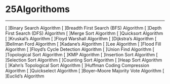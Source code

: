# 25Algorithoms
---
[ ]Binary Search Algorithm
[ ]Breadth First Search (BFS) Algorithm
[ ]Depth First Search (DFS) Algorithm
[ ]Merge Sort Algorithm
[ ]Quicksort Algorithm
[ ]Kruskal’s Algorithm
[ ]Floyd Warshall Algorithm
[ ]Dijkstra’s Algorithm
[ ]Bellman Ford Algorithm
[ ]Kadane’s Algorithm
[ ]Lee Algorithm
[ ]Flood Fill Algorithm
[ ]Floyd’s Cycle Detection Algorithm
[ ]Union Find Algorithm
[ ]Topological Sort Algorithm
[ ]KMP Algorithm
[ ]Insertion Sort Algorithm
[ ]Selection Sort Algorithm
[ ]Counting Sort Algorithm
[ ]Heap Sort Algorithm
[ ]Kahn’s Topological Sort Algorithm
[ ]Huffman Coding Compression Algorithm
[ ]Quickselect Algorithm
[ ]Boyer–Moore Majority Vote Algorithm
[ ]Euclid’s Algorithm
